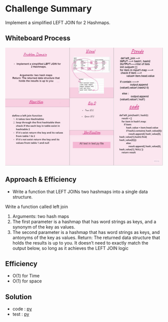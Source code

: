 # Challenge Summary
Implement a simplified LEFT JOIN for 2 Hashmaps.

## Whiteboard Process
![board](cc33.jpg)

## Approach & Efficiency

- Write a function that LEFT JOINs two hashmaps into a single data structure.

Write a function called left join
1) Arguments: two hash maps
2) The first parameter is a hashmap that has word strings as keys, and a synonym of the key as values.
3) The second parameter is a hashmap that has word strings as keys, and antonyms of the key as values.
Return: The returned data structure that holds the results is up to you. It doesn’t need to exactly match the output below, so long as it achieves the LEFT JOIN logic

## Efficiency
- O(1) for Time 
- O(1) for space 


## Solution
- code : [py](https://github.com/NiveenAlSmadi/data-structures-and-algorithms/blob/main/challenges/left_join/left_join/code.py)
- test : [py ](https://github.com/NiveenAlSmadi/data-structures-and-algorithms/blob/main/challenges/left_join/tests/test_left_join.py)
